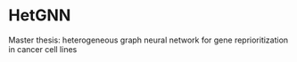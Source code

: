 # HetGNN
Master thesis: heterogeneous graph neural network for gene reprioritization in cancer cell lines
